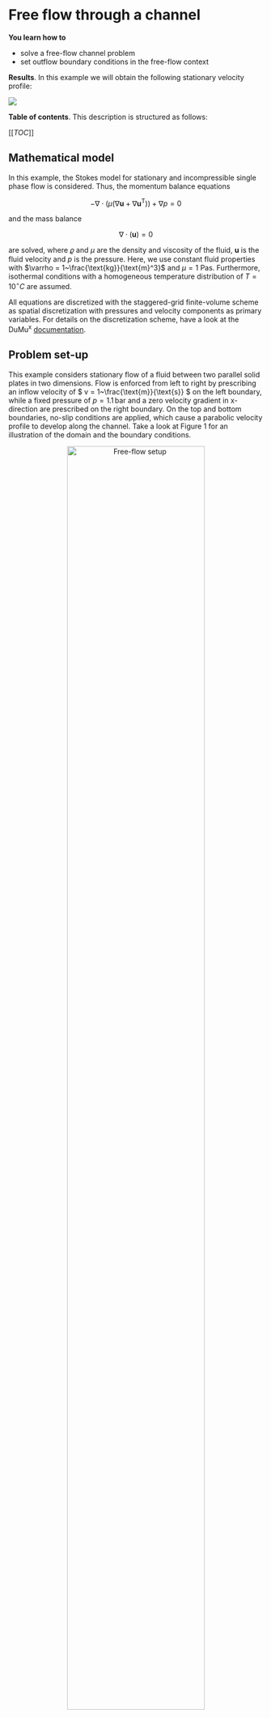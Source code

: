 <!-- Important: This file has been automatically generated by generate_example_docs.py. Do not edit this file directly! -->

# Free flow through a channel

__You learn how to__

* solve a free-flow channel problem
* set outflow boundary conditions in the free-flow context

__Results__. In this example we will obtain the following stationary velocity profile:

![](./img/velocity.png)

__Table of contents__. This description is structured as follows:

[[_TOC_]]

## Mathematical model
In this example, the Stokes model for stationary and incompressible single phase flow is considered.
Thus, the momentum balance equations

```math
- \nabla\cdot\left(\mu\left(\nabla\boldsymbol{u}+\nabla\boldsymbol{u}^{\text{T}}\right)\right)+ \nabla p = 0
```

and the mass balance

```math
\nabla \cdot \left(\boldsymbol{u}\right) =0
```

are solved, where $`\varrho`$ and $`\mu`$ are the density and viscosity of the fluid,
$`\boldsymbol{u}`$ is the fluid velocity and $`p`$ is the pressure. Here, we use constant fluid
properties with $`\varrho = 1~\frac{\text{kg}}{\text{m}^3}`$ and $`\mu = 1~\text{Pa}\text{s}`$.
Furthermore, isothermal conditions with a homogeneous temperature distribution of $`T=10^\circ C`$ are assumed.

All equations are discretized with the staggered-grid finite-volume scheme as spatial discretization
with pressures and velocity components as primary variables. For details on the discretization scheme,
have a look at the DuMu<sup>x</sup> [documentation](https://dumux.org/docs/doxygen/master/group___discretization.html).

## Problem set-up
This example considers stationary flow of a fluid between two parallel solid plates in two dimensions.
Flow is enforced from left to right by prescribing an inflow velocity of $` v = 1~\frac{\text{m}}{\text{s}} `$
on the left boundary, while a fixed pressure of $`p = 1.1 \, \text{bar}`$ and a zero velocity gradient
in x-direction are prescribed on the right boundary. On the top and bottom boundaries, no-slip
conditions are applied, which cause a parabolic velocity profile to develop along the channel.
Take a look at Figure 1 for an illustration of the domain and the boundary conditions.

<figure>
    <center>
        <img src="img/setup.png" alt="Free-flow setup" width="80%"/>
        <figcaption> <b> Fig.1 </b> - Setup for the free flow problem.</figcaption>
    </center>
</figure>

# Implementation

## Folder layout and files

```
└── freeflowchannel/
    ├── CMakeLists.txt          -> build system file
    ├── main.cc                 -> main program flow
    ├── params.input            -> runtime parameters
    ├── properties.hh           -> compile time configuration
    └── problem.hh              -> boundary & initial conditions
```


## Compile-time settings (`properties.hh`)

In this file, the type tag used for this simulation (`TTag::ChannelExample`) is defined.
As this is a coupled problem we also define type tags for the two subproblems
`TTag::ChannelExampleMass` and `TTag::ChannelExampleMomentum`. We then specialize properties
(compile time options) to the needs of the desired setup for the respective type tags.


<details open>
<summary><b>Click to hide/show the file documentation</b> (or inspect the [source code](properties.hh))</summary>


### Includes
<details><summary> Click to show includes</summary>

The `NavierStokesMomentum` and `NavierStokesMassOneP` type tags specialize most of the properties
required for Navier-Stokes single-phase flow simulations in DuMu<sup>x</sup>. We will use this in
the following to inherit the respective properties and subsequently specialize those properties
for our type tags, which we want to modify or for which no meaningful default can be set.

```cpp
#include <dumux/freeflow/navierstokes/momentum/model.hh>
#include <dumux/freeflow/navierstokes/mass/1p/model.hh>
#include <dumux/freeflow/navierstokes/momentum/problem.hh>
#include <dumux/freeflow/navierstokes/mass/problem.hh>
#include <dumux/multidomain/traits.hh>
#include <dumux/multidomain/freeflow/couplingmanager.hh>
```

We want to use `YaspGrid`, an implementation of the dune grid interface for structured grids:

```cpp
#include <dune/grid/yaspgrid.hh>
```

In this example, we want to discretize the momentum and mass balances with the staggered-grid and
cell-centered finite volume discretization schemes, respectively:

```cpp
#include <dumux/discretization/fcstaggered.hh>
#include <dumux/discretization/cctpfa.hh>
```

The fluid properties are specified in the following headers (we use a liquid with constant properties as the fluid phase):

```cpp
#include <dumux/material/fluidsystems/1pliquid.hh>
#include <dumux/material/components/constant.hh>
```

We include the problem header used for this simulation.

```cpp
#include "problem.hh"
```

</details>

### Type tag definition

We define a type tag for our simulation with the name `ChannelExample` as well as type tags for
the momentum and mass subproblems. Shared properties can be specialized to `ChannelExample` and
will be inherited by the subproblems' type tags.
These inherit the properties specialized for the physical models `NavierStokesMomentum` and
`NavierStokesMassOneP` as well as the discretization methods `FaceCenteredStaggeredModel`
and `CCTpfaModel` respectively.
This way, most of the properties required for Navier-Stokes single-phase flow simulations
using the staggered-grid scheme are conveniently specialized for our new type tag.
However, some properties depend on user choices and no meaningful default value can be set.
Those properties will be addressed later in this file.
Please note that, in this example, we actually want to solve the Stokes instead of the
Navier-Stokes equations. This can be achieved at runtime by setting the parameter
`Problem.EnableInertiaTerms = false`. Have a look at the input file `params.input`
to see how this is done in this example.

```cpp
// We enter the namespace `Dumux::Properties` in order to import the entire `Dumux` namespace for general use:
namespace Dumux::Properties {

// declaration of the `ChannelExample` type tag for the single-phase flow problem
namespace TTag {
struct ChannelExample {};
struct ChannelExampleMomentum { using InheritsFrom = std::tuple<ChannelExample, NavierStokesMomentum, FaceCenteredStaggeredModel>; };
struct ChannelExampleMass { using InheritsFrom = std::tuple<ChannelExample, NavierStokesMassOneP, CCTpfaModel>; };
} // namespace TTag
```

### Property specializations

In the following piece of code, mandatory properties for which no meaningful default can be set,
are specialized for our type tag `ChannelExample` or the appropriate type tag of a subproblem.

```cpp
// This sets the grid type used for the simulation. Here, we use a structured 2D grid.
template<class TypeTag>
struct Grid<TypeTag, TTag::ChannelExample> { using type = Dune::YaspGrid<2>; };

// This sets our problem type (see `problem.hh`) containing the initial and boundary conditions.
template<class TypeTag>
struct Problem<TypeTag, TTag::ChannelExampleMomentum>
{ using type = Dumux::ChannelExampleProblem<TypeTag, Dumux::NavierStokesMomentumProblem<TypeTag>> ; };
template<class TypeTag>
struct Problem<TypeTag, TTag::ChannelExampleMass>
{ using type = Dumux::ChannelExampleProblem<TypeTag, Dumux::NavierStokesMassProblem<TypeTag>> ; };

// This sets the fluid system type to be used. Here, we use a liquid with constant properties as the fluid phase.
template<class TypeTag>
struct FluidSystem<TypeTag, TTag::ChannelExample>
{
    using Scalar = GetPropType<TypeTag, Properties::Scalar>;
    using type = FluidSystems::OnePLiquid<Scalar, Components::Constant<1, Scalar> >;
};
```

We also set some properties related to memory management
throughout the simulation.
<details><summary> Click to show caching properties</summary>

In DuMu<sup>x</sup>, one has the option to activate/deactivate the grid-wide caching of
geometries and variables. If active, the CPU time can be significantly reduced
as less dynamic memory allocation procedures are necessary. Per default, grid-wide
caching is disabled to ensure minimal memory requirements, however, in this example we
want to active all available caches, which significantly increases the memory
demand but makes the simulation faster.


```cpp
// This enables grid-wide caching of the volume variables.
template<class TypeTag>
struct EnableGridVolumeVariablesCache<TypeTag, TTag::ChannelExample> { static constexpr bool value = true; };
//This enables grid wide caching for the flux variables.
template<class TypeTag>
struct EnableGridFluxVariablesCache<TypeTag, TTag::ChannelExample> { static constexpr bool value = true; };
// This enables grid-wide caching for the finite volume grid geometry
template<class TypeTag>
struct EnableGridGeometryCache<TypeTag, TTag::ChannelExample> { static constexpr bool value = true; };
```

</details>
Finally we define the coupling manager to couple the momentum and mass subproblems

```cpp
template<class TypeTag>
struct CouplingManager<TypeTag, TTag::ChannelExample>
{
    using Traits = MultiDomainTraits<TTag::ChannelExampleMomentum, TTag::ChannelExampleMass>;
    using type = FreeFlowCouplingManager<Traits>;
};
} // end namespace Dumux::Properties
```


</details>



## Initial and boundary conditions (`problem.hh`)

This file contains the __problem class__ which defines the initial and boundary
conditions for the Navier-Stokes single-phase flow simulation.


<details open>
<summary><b>Click to hide/show the file documentation</b> (or inspect the [source code](problem.hh))</summary>


### Include files

Include the `NavierStokesBoundaryTypes` class which specifies the boundary types set in this problem.

```cpp
#include <dumux/freeflow/navierstokes/boundarytypes.hh>
```


Include helper functions to compute values for boundary conditions

```cpp
#include <dumux/freeflow/navierstokes/momentum/fluxhelper.hh>
#include <dumux/freeflow/navierstokes/scalarfluxhelper.hh>
#include <dumux/freeflow/navierstokes/mass/1p/advectiveflux.hh>
```

### The problem class
We enter the problem class `ChannelExampleProblem` where all necessary boundary conditions and initial conditions are set for our simulation.
As we are solving a problem related to free flow using a coupled model, we inherit from the base
class of the respective subproblem for momentum or mass balance (see `properties.hh`).

```cpp
namespace Dumux {

template <class TypeTag, class BaseProblem>
class ChannelExampleProblem : public BaseProblem
{
    // A few convenience aliases used throughout this class.
    using ParentType = BaseProblem;
    using GridGeometry = GetPropType<TypeTag, Properties::GridGeometry>;
    using FVElementGeometry = typename GridGeometry::LocalView;
    using SubControlVolumeFace = typename GridGeometry::SubControlVolumeFace;
    using ModelTraits = GetPropType<TypeTag, Properties::ModelTraits>;
    using Indices = typename ModelTraits::Indices;
    using BoundaryTypes = typename ParentType::BoundaryTypes;
    using InitialValues = typename ParentType::InitialValues;
    using Sources = typename ParentType::Sources;
    using DirichletValues = typename ParentType::DirichletValues;
    using BoundaryFluxes = typename ParentType::BoundaryFluxes;
    using Scalar = GetPropType<TypeTag, Properties::Scalar>;

    using Element = typename GridGeometry::GridView::template Codim<0>::Entity;
    using GlobalPosition = typename Element::Geometry::GlobalCoordinate;
    using CouplingManager = GetPropType<TypeTag, Properties::CouplingManager>;

public:
    // This is the constructor of our problem class:
    // Within the constructor, we set the inlet velocity to a run-time specified value.
    // If no run-time value is specified, we set the outlet pressure to 1.1e5 Pa.
    ChannelExampleProblem(std::shared_ptr<const GridGeometry> gridGeometry,
                          std::shared_ptr<CouplingManager> couplingManager)
    : ParentType(gridGeometry, couplingManager)
    {
        inletVelocity_ = getParam<Scalar>("Problem.InletVelocity");
        outletPressure_ = getParam<Scalar>("Problem.OutletPressure", 1.1e5);
    }
```

#### Boundary conditions
With the following function we define the __type of boundary conditions__ depending on the location.
Two types of boundary conditions can be specified: Dirichlet or Neumann. On
Dirichlet boundaries, the values of the primary variables need to be fixed. On Neumann boundaries,
the flux needs to be fixed.
To set different conditions for the two subproblems, use `constexpr ParentType::isMomentumProblem()`
to distinguish between momentum and mass problem.
To set Dirichlet conditions for the pressure, we have to specify a solution-dependent Neumann
condition for the momentum balance, which depends on the pressure.
This condition can be obtained using the helper function `fixedPressureMomentumFlux`.

```cpp
    BoundaryTypes boundaryTypesAtPos(const GlobalPosition& globalPos) const
    {
        BoundaryTypes values;

        if constexpr(ParentType::isMomentumProblem())
        {
            // We specify Dirichlet boundary conditions for the velocity on most boundaries of our domain
            values.setDirichlet(Indices::velocityXIdx);
            values.setDirichlet(Indices::velocityYIdx);

            if (isOutlet_(globalPos))
            {
                // We fix the pressure on the right side of the domain, for the momentum balance we compute the resulting flux
                values.setAllNeumann();
            }
        }
        else
        {
            if (isInlet_(globalPos))
            {
                // We specify Dirichlet boundary conditions for the velocity on the left of our
                // domain, the corresponding pressure can be obtained from the coupling manager
                values.setDirichlet(Indices::pressureIdx);
            }
            else if (isOutlet_(globalPos))
            {
                // We fix the pressure on the right side of the domain through the momentum outflow,
                // for the mass balance we may prescribe a pressure or a mass outflow computed from velocity fields
                values.setNeumann(Indices::conti0EqIdx);
            }
            else
            {
                // We specify no-flow Neumann boundary conditions for the mass balance on the remaining boundaries (lower and upper wall)
                // in addition to the Dirichlet boundary conditions for the velocity (momentum balance)
                values.setAllNeumann();
            }
        }

        return values;
    }
```

The following function specifies the __fluxes on Neumann boundaries__.
We need to define fluxes for the balance equations (momentum or mass).

```cpp
    template<class ElementVolumeVariables, class ElementFluxVariablesCache>
    BoundaryFluxes neumann(const Element& element,
                           const FVElementGeometry& fvGeometry,
                           const ElementVolumeVariables& elemVolVars,
                           const ElementFluxVariablesCache& elemFluxVarsCache,
                           const SubControlVolumeFace& scvf) const
    {
        // No flow as default
        BoundaryFluxes values(0.0);

        if constexpr (ParentType::isMomentumProblem())
        {
            // Compute the solution-dependent momentum flux for the specified pressure and zero normal velocity gradient
            using FluxHelper = NavierStokesMomentumBoundaryFlux<typename GridGeometry::DiscretizationMethod>;
            values = FluxHelper::fixedPressureMomentumFlux(*this, fvGeometry, scvf, elemVolVars, elemFluxVarsCache, outletPressure_, true /*zeroNormalVelocityGradient*/);
        }
        else
        {
            // Compute the solution-dependent mass flux based on velocity fields
            using FluxHelper = NavierStokesScalarBoundaryFluxHelper<AdvectiveFlux<ModelTraits>>;
            if (isOutlet_(scvf.ipGlobal()))
                values = FluxHelper::scalarOutflowFlux(*this, element, fvGeometry, scvf, elemVolVars);
        }

        return values;
    }
```

The following function specifies the __values on Dirichlet boundaries__.
We need to define values for the primary variables (velocity or pressure).

```cpp
    DirichletValues dirichlet(const Element& element, const SubControlVolumeFace& scvf) const
    {
        const auto& globalPos = scvf.ipGlobal();
        // Use the initial values as default Dirichlet values
        DirichletValues values = initialAtPos(globalPos);

        if constexpr (ParentType::isMomentumProblem())
        {
            // Set a no-slip condition at the top and bottom wall of the channel
            if (!isInlet_(globalPos))
                values[Indices::velocityXIdx] = 0.0;
        }
        else
        {
            if (isInlet_(globalPos))
                values = this->couplingManager().cellPressure(element, scvf);
        }

        return values;
    }
```

The following function defines the initial conditions.

```cpp
    InitialValues initialAtPos(const GlobalPosition& globalPos) const
    {
        InitialValues values;

        // Set the pressure and velocity values
        if constexpr (ParentType::isMomentumProblem())
        {
            values[Indices::velocityXIdx] = inletVelocity_;
            values[Indices::velocityYIdx] = 0.0;
        }
        else
        {
            //std::cout << "setting outlet pressure at " << globalPos << std::endl;
            values[Indices::pressureIdx] = outletPressure_;
        }

        return values;
    }
```

In order to reduce numeric inaccuracies caused by large differences in magnitude
between pressure and velocity gradient, we introduce a reference pressure,
which is subtracted from the pressure in the computation of the momentum flux.

```cpp
    Scalar referencePressure(const Element& element,
                             const FVElementGeometry& fvGeometry,
                             const SubControlVolumeFace& scvf) const
    {
        return 110000.0;
    }
```

The inlet is on the left side of the physical domain.

```cpp
private:
    bool isInlet_(const GlobalPosition& globalPos) const
    { return globalPos[0] < eps_; }
```

The outlet is on the right side of the physical domain.

```cpp
    bool isOutlet_(const GlobalPosition& globalPos) const
    { return globalPos[0] > this->gridGeometry().bBoxMax()[0] - eps_; }
```

Finally, private variables are declared:

```cpp
    static constexpr Scalar eps_ = 1e-6;
    Scalar inletVelocity_;
    Scalar outletPressure_;

}; // end class definition of ChannelExampleProblem
} // end namespace Dumux
```


</details>



## The main file (`main.cc`)

<details open>
<summary><b>Click to hide/show the file documentation</b> (or inspect the [source code](main.cc))</summary>


### Included header files
<details><summary> Click to show includes</summary>
These are DUNE helper classes related to parallel computations and file I/O.

```cpp
#include <dune/common/parallel/mpihelper.hh>
#include <dune/grid/io/file/dgfparser/dgfexception.hh>
```

The following headers include functionality related to property definition or retrieval, as well as
the retrieval of input parameters specified in the input file or via the command line.

```cpp
#include <dumux/common/properties.hh>
#include <dumux/common/parameters.hh>
#include <dumux/common/initialize.hh>
```

The following files contain the non-linear Newton solver for multi-domain problems, the available linear solver backends and the assembler for the linear
systems arising from the staggered-grid discretization.

```cpp
#include <dumux/multidomain/newtonsolver.hh>
#include <dumux/linear/istlsolvers.hh>
#include <dumux/linear/linearalgebratraits.hh>
#include <dumux/linear/linearsolvertraits.hh>
#include <dumux/multidomain/fvassembler.hh>
#include <dumux/multidomain/traits.hh>
#include <dumux/assembly/diffmethod.hh> // analytic or numeric differentiation
```

The following class provides a convenient way of writing of dumux simulation results to VTK format and `velocityoutput.hh` allows to additionally write out velocity data of the staggered grid.

```cpp
#include <dumux/io/vtkoutputmodule.hh>
#include <dumux/freeflow/navierstokes/velocityoutput.hh>
```

The gridmanager constructs a grid from the information in the input or grid file.
Many different Dune grid implementations are supported, of which a list can be found
in `gridmanager.hh`.

```cpp
#include <dumux/io/grid/gridmanager.hh>
```

This class contains functionality for additional flux output.

```cpp
#include <dumux/freeflow/navierstokes/fluxoveraxisalignedsurface.hh>
```

This class contains functionality to account for extruded domains.

```cpp
#include <dumux/discretization/extrusion.hh>
```

In this header three `TypeTag`s are defined, which collect
the properties that are required for the simulation.
It also contains the actual problem with initial and boundary conditions.
For detailed information, please have a look
at the documentation provided therein.

```cpp
#include "properties.hh"
```

</details>

### The main function
We will now discuss the main program flow implemented within the `main` function.
At the beginning of each program using Dune, an instance of `Dune::MPIHelper` has to
be created. Moreover, we parse the run-time arguments from the command line and the
input file:

```cpp
int main(int argc, char** argv) try
{
    using namespace Dumux;

    // maybe initialize MPI and/or multithreading backend
    Dumux::initialize(argc, argv);
    const auto& mpiHelper = Dune::MPIHelper::instance();

    // parse command line arguments and input file
    Parameters::init(argc, argv);
```

We define convenience aliases for the type tags of the subproblems. The type
tags contain all the properties that are needed to define the model and the problem
setup. Throughout the main file, we will obtain types defined for these type tags
using the property system, i.e. with `GetPropType`. Shared properties can be obtained through
either of them.

```cpp
    using MomentumTypeTag = Properties::TTag::ChannelExampleMomentum;
    using MassTypeTag = Properties::TTag::ChannelExampleMass;
```

#### Step 1: Create the grid
The `GridManager` class creates the grid from information given in the input file.
This can either be a grid file, or in the case of structured grids, one can specify the coordinates
of the corners of the grid and the number of cells to be used to discretize each spatial direction.
'Grid` is a property that is shared by both type tags (see `properties.hh`).
As stated above, it can therefore be obtained through either `MassTypeTag` of `MomentumTypeTag`.

```cpp
    GridManager<GetPropType<MomentumTypeTag, Properties::Grid>> gridManager;
    gridManager.init();

    // We compute on the leaf grid view.
    const auto& leafGridView = gridManager.grid().leafGridView();
```

#### Step 2: Setting up and solving the problem
First, a finite volume grid geometry is constructed from the grid that was created above.
This builds the sub-control volumes (`scv`) and sub-control volume faces (`scvf`) for each element
of the grid partition.
This is done separately for the momentum and mass grid geometries.

```cpp
    using MomentumGridGeometry = GetPropType<MomentumTypeTag, Properties::GridGeometry>;
    auto momentumGridGeometry = std::make_shared<MomentumGridGeometry>(leafGridView);
    using MassGridGeometry = GetPropType<MassTypeTag, Properties::GridGeometry>;
    auto massGridGeometry = std::make_shared<MassGridGeometry>(leafGridView);
```

We introduce the multidomain coupling manager, which will couple the two subproblems for mass
and momentum. The type can be obtained using either of the two type tags.

```cpp
    using CouplingManager = GetPropType<MomentumTypeTag, Properties::CouplingManager>;
    auto couplingManager = std::make_shared<CouplingManager>();
```

We now instantiate the problems, in which we define the boundary and initial conditions.

```cpp
    using MassProblem = GetPropType<MassTypeTag, Properties::Problem>;
    auto massProblem = std::make_shared<MassProblem>(massGridGeometry, couplingManager);
    using MomentumProblem = GetPropType<MomentumTypeTag, Properties::Problem>;
    auto momentumProblem = std::make_shared<MomentumProblem>(momentumGridGeometry, couplingManager);
```

We set a solution vector `x` which consist of two parts: one part (indexed by `massIdx`)
is for the pressure degrees of freedom (`dofs`) living in grid cell centers. Another part
(indexed by `momentumIdx`) is for degrees of freedom defining the normal velocities on grid cell faces.
The relevant types can be accessed through the `MultiDomainTraits` of the coupled problem.
We initialize the solution vector by what was defined as the initial solution of the problem.

```cpp
    using Traits = MultiDomainTraits<MomentumTypeTag, MassTypeTag>;
    using SolutionVector = typename Traits::SolutionVector;
    constexpr auto momentumIdx = CouplingManager::freeFlowMomentumIndex;
    constexpr auto massIdx = CouplingManager::freeFlowMassIndex;
    SolutionVector x;
    momentumProblem->applyInitialSolution(x[momentumIdx]);
    massProblem->applyInitialSolution(x[massIdx]);
```

The grid variables are used to store variables (primary and secondary variables) of the two subproblems.

```cpp
    using MomentumGridVariables = GetPropType<MomentumTypeTag, Properties::GridVariables>;
    auto momentumGridVariables = std::make_shared<MomentumGridVariables>(momentumProblem, momentumGridGeometry);
    using MassGridVariables = GetPropType<MassTypeTag, Properties::GridVariables>;
    auto massGridVariables = std::make_shared<MassGridVariables>(massProblem, massGridGeometry);
```

After initializing the coupling manager the coupling context is set up and the grid variables
of the subproblems can be initialized.

```cpp
    couplingManager->init(momentumProblem, massProblem, std::make_tuple(momentumGridVariables, massGridVariables), x);
    momentumGridVariables->init(x[momentumIdx]);
    massGridVariables->init(x[massIdx]);
```

We then initialize the predefined model-specific VTK output.

```cpp
    using IOFields = GetPropType<MassTypeTag, Properties::IOFields>;
    VtkOutputModule vtkWriter(*massGridVariables, x[massIdx], massProblem->name());
    IOFields::initOutputModule(vtkWriter); // Add model specific output fields
    vtkWriter.addVelocityOutput(std::make_shared<NavierStokesVelocityOutput<MassGridVariables>>());
    vtkWriter.write(0.0);
```

We create and initialize the `assembler` for the stationary problem.
This is where the Jacobian matrix for the Newton solver is assembled.

```cpp
    using Assembler = MultiDomainFVAssembler<Traits, CouplingManager, DiffMethod::numeric>;
    auto assembler = std::make_shared<Assembler>(std::make_tuple(momentumProblem, massProblem),
                                                 std::make_tuple(momentumGridGeometry, massGridGeometry),
                                                 std::make_tuple(momentumGridVariables, massGridVariables),
                                                 couplingManager);
```

We use UMFPack as direct linear solver within each Newton iteration.

```cpp
    using LinearSolver = Dumux::UMFPackIstlSolver<SeqLinearSolverTraits, LinearAlgebraTraitsFromAssembler<Assembler>>;
    auto linearSolver = std::make_shared<LinearSolver>();
```

This example considers a linear problem (incompressible Stokes flow), therefore
the non-linear Newton solver is not really necessary.
For sake of generality, we nevertheless use it here such that the example can be easily
changed to a non-linear problem by switching on the inertia terms in the input file or by choosing a compressible fluid.
In the following piece of code we instantiate the non-linear newton solver and let it solve
the problem.

```cpp
    // alias for and instantiation of the newton solver
    using NewtonSolver = Dumux::MultiDomainNewtonSolver<Assembler, LinearSolver, CouplingManager>;
    NewtonSolver nonLinearSolver(assembler, linearSolver, couplingManager);
```

<details><summary> Click to show calculation of surface fluxes</summary>

We set up two surfaces over which fluxes are calculated.
We determine the extent $`[xMin,xMax] \times [yMin,yMax]`$ of the physical domain.
The first surface (added by the first call of `addAxisAlignedSurface`) shall be placed at the middle of the channel.
The second surface (second call of `addAxisAlignedSurface`) is placed at the outlet of the channel.

```cpp
    FluxOverAxisAlignedSurface flux(*massGridVariables, x[massIdx], assembler->localResidual(massIdx));

    using Scalar = typename Traits::Scalar;

    const Scalar xMin = massGridGeometry->bBoxMin()[0];
    const Scalar xMax = massGridGeometry->bBoxMax()[0];
    const Scalar yMin = massGridGeometry->bBoxMin()[1];
    const Scalar yMax = massGridGeometry->bBoxMax()[1];

    const Scalar planePosMiddleX = xMin + 0.5*(xMax - xMin);

    using GridView = typename MassGridGeometry::GridView;
    using Element = typename GridView::template Codim<0>::Entity;
    using GlobalPosition = typename Element::Geometry::GlobalCoordinate;

    const auto p0middle = GlobalPosition{planePosMiddleX, yMin};
    const auto p1middle = GlobalPosition{planePosMiddleX, yMax};
    flux.addAxisAlignedSurface("middle", p0middle, p1middle);

    const auto p0outlet = GlobalPosition{xMax, yMin};
    const auto p1outlet = GlobalPosition{xMax, yMax};
    flux.addAxisAlignedSurface("outlet", p0outlet, p1outlet);

    using FluxVariables = GetPropType<MassTypeTag, Properties::FluxVariables>;
    using Extrusion = Extrusion_t<MassGridGeometry>;
    auto volumeFlux = [&](const auto& element,
                         const auto& fvGeometry,
                         const auto& elemVolVars,
                         const auto& scvf,
                         const auto& elemFluxVarsCache)
    {
        if (scvf.boundary() && massProblem->boundaryTypes(element, scvf).hasNeumann())
            return massProblem->neumann(element, fvGeometry, elemVolVars, elemFluxVarsCache, scvf)[0]
                    * Extrusion::area(fvGeometry, scvf) * elemVolVars[scvf.insideScvIdx()].density();
        else
        {
            FluxVariables fluxVars;
            fluxVars.init(*massProblem, element, fvGeometry, elemVolVars, scvf, elemFluxVarsCache);
            return fluxVars.getAdvectiveFlux([](const auto& volVars) { return 1.0; });
        }
    };
```

</details>

Solve the (potentially non-linear) system.

```cpp
    nonLinearSolver.solve(x);
```

In the following we calculate and print mass and volume fluxes over the planes specified above
(you have to click to unfold the code showing how to set up the surface fluxes above).

```cpp
    flux.calculateAllFluxes();
    if (GetPropType<MassTypeTag, Properties::ModelTraits>::enableEnergyBalance())
    {
        std::cout << "mass / energy flux at middle is: " << flux.flux("middle") << std::endl;
        std::cout << "mass / energy flux at outlet is: " << flux.flux("outlet") << std::endl;
    }
    else
    {
        std::cout << "mass flux at middle is: " << flux.flux("middle") << std::endl;
        std::cout << "mass flux at outlet is: " << flux.flux("outlet") << std::endl;
    }

    flux.calculateFluxes(volumeFlux);
    std::cout << "volume flux at middle is: " << flux.flux("middle")[0] << std::endl;
    std::cout << "volume flux at outlet is: " << flux.flux("outlet")[0] << std::endl;
```

#### Final Output
We write the VTK output and conclude by printing the dumux end message.

```cpp
    vtkWriter.write(1.0);

    if (mpiHelper.rank() == 0)
        Parameters::print();

    return 0;
} // end main
```

#### Exception handling
In this part of the main file we catch and print possible exceptions that could
occur during the simulation.
<details><summary> Click to show exception handler</summary>

```cpp
// errors related to run-time parameters
catch (Dumux::ParameterException &e)
{
    std::cerr << std::endl << e << " ---> Abort!" << std::endl;
    return 1;
}
// errors related to the parsing of Dune grid files
catch (Dune::DGFException & e)
{
    std::cerr << "DGF exception thrown (" << e <<
                 "). Most likely, the DGF file name is wrong "
                 "or the DGF file is corrupted, "
                 "e.g. missing hash at end of file or wrong number (dimensions) of entries."
                 << " ---> Abort!" << std::endl;
    return 2;
}
// generic error handling with Dune::Exception
catch (Dune::Exception &e)
{
    std::cerr << "Dune reported error: " << e << " ---> Abort!" << std::endl;
    return 3;
}
// other exceptions
catch (...)
{
    std::cerr << "Unknown exception thrown! ---> Abort!" << std::endl;
    return 4;
}
```

</details>

</details>


